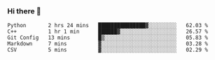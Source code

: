### Hi there 👋

<!--START_SECTION:waka-->

```text
Python       2 hrs 24 mins   ███████████████▓░░░░░░░░░   62.03 %
C++          1 hr 1 min      ██████▓░░░░░░░░░░░░░░░░░░   26.57 %
Git Config   13 mins         █▒░░░░░░░░░░░░░░░░░░░░░░░   05.83 %
Markdown     7 mins          ▓░░░░░░░░░░░░░░░░░░░░░░░░   03.28 %
CSV          5 mins          ▓░░░░░░░░░░░░░░░░░░░░░░░░   02.29 %
```

<!--END_SECTION:waka-->
<!--
**Boombag0607/Boombag0607** is a ✨ _special_ ✨ repository because its `README.md` (this file) appears on your GitHub profile.

Here are some ideas to get you started:

- 🔭 I’m currently working on ...
- 🌱 I’m currently learning ...
- 👯 I’m looking to collaborate on ...
- 🤔 I’m looking for help with ...
- 💬 Ask me about ...
- 📫 How to reach me: ...
- 😄 Pronouns: ...
- ⚡ Fun fact: ...
-->
